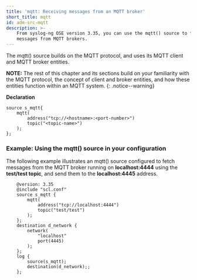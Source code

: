 ```yaml
---
title: 'mqtt: Receiving messages from an MQTT broker'
short_title: mqtt
id: adm-src-mqtt
description: >-
    From syslog-ng OSE version 3.35, you can use the mqtt() source to fetch
    messages from MQTT brokers.
---
```


The mqtt() source builds on the MQTT protocol, and uses its
MQTT client and MQTT broker entities.

**NOTE:** The rest of this chapter and its sections build on your
familiarity with the MQTT protocol, the concept of client and broker
entities, and how these entities function within an MQTT system.
{: .notice--warning}

**Declaration**

```config
source s_mqtt{
    mqtt(
        address("tcp://<hostname>:<port-number>")
        topic("<topic-name>")
    );
};
```

### Example: Using the mqtt() source in your configuration

The following example illustrates an mqtt() source configured to fetch
messages from the MQTT broker running on **localhost:4444** using the
**test/test topic**, and send them to the **localhost:4445** address.

```config
    @version: 3.35
    @include "scl.conf"
    source s_mqtt {
        mqtt(
            address("tcp://localhost:4444")
            topic("test/test")
        );
    };
    destination d_network {
        network(
            "localhost"
            port(4445)
        );
    };
    log {
        source(s_mqtt);
        destination(d_network);;
    };
```
